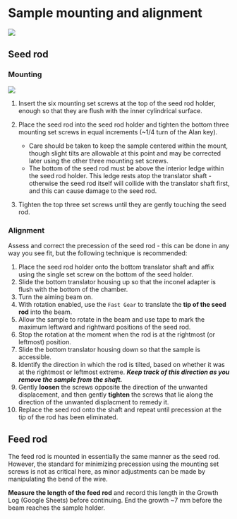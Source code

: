 # Sample mounting and alignment

![](../sampleholders.png)

## Seed rod

### Mounting

![](../seedmounting.png)

1. Insert the six mounting set screws at the top of the seed rod holder, enough so that they are flush with the inner cylindrical surface.

1. Place the seed rod into the seed rod holder and tighten the bottom three mounting set screws in equal increments (~1/4 turn of the Alan key).
	- Care should be taken to keep the sample centered within the mount, though slight tilts are allowable at this point and may be corrected later using the other three mounting set screws.
	- The bottom of the seed rod must be above the interior ledge within the seed rod holder. This ledge rests atop the translator shaft - otherwise the seed rod itself will collide with the translator shaft first, and this can cause damage to the seed rod.
1. Tighten the top three set screws until they are gently touching the seed rod.

### Alignment

Assess and correct the precession of the seed rod - this can be done in any way you see fit, but the following technique is recommended:

1. Place the seed rod holder onto the bottom translator shaft and affix using the single set screw on the bottom of the seed holder.
1. Slide the bottom translator housing up so that the inconel adapter is flush with the bottom of the chamber.
1. Turn the aiming beam on.
1. With rotation enabled, use the `Fast Gear` to translate the **tip of the seed rod** into the beam.
1. Allow the sample to rotate in the beam and use tape to mark the maximum leftward and rightward positions of the seed rod.
1. Stop the rotation at the moment when the rod is at the rightmost (or leftmost) position.
1. Slide the bottom translator housing down so that the sample is accessible.
1. Identify the direction in which the rod is tilted, based on whether it was at the rightmost or leftmost extreme. ***Keep track of this direction as you remove the sample from the shaft.***
1. Gently **loosen** the screws opposite the direction of the unwanted displacement, and then gently **tighten** the screws that lie along the direction of the unwanted displacment to remedy it.
1. Replace the seed rod onto the shaft and repeat until precession at the tip of the rod has been eliminated.



## Feed rod

The feed rod is mounted in essentially the same manner as the seed rod. However, the standard for minimizing precession using the mounting set screws is not as critical here, as minor adjustments can be made by manipulating the bend of the wire.

**Measure the length of the feed rod** and record this length in the Growth Log (Google Sheets) before continuing. End the growth ~7 mm before the beam reaches the sample holder.